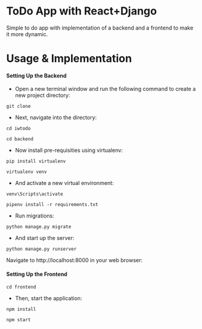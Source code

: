 # ToDo App with React+Django

Simple to do app with implementation of a backend and a frontend to make it more dynamic.
<br>

# Usage & Implementation
#### Setting Up the Backend
- Open a new terminal window and run the following command to create a new project directory:
<pre><code>git clone </code></pre>
- Next, navigate into the directory:
<pre><code>cd iwtodo</code></pre>
<pre><code>cd backend</code></pre>
- Now install pre-requisities using virtualenv:
<pre><code>pip install virtualenv</code></pre>
<pre><code>virtualenv venv</code></pre>
- And activate a new virtual environment:
<pre><code>venv\Scripts\activate</code></pre>
<pre><code>pipenv install -r requirements.txt</code></pre>
- Run migrations:
<pre><code>python manage.py migrate</code></pre>
- And start up the server:
<pre><code>python manage.py runserver</code></pre>
Navigate to http://localhost:8000 in your web browser:
<br>

#### Setting Up the Frontend
 <pre><code>cd frontend</code></pre>
- Then, start the application:
 <pre><code>npm install</code></pre>
 <pre><code>npm start</code></pre>

